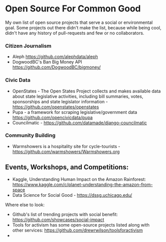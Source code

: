 # Open Source For Common Good
My own list of open source projects that serve a social or environmental goal.
Some projects out there didn't make the list, because while being cool, didn't have any history of pull-requests and few or no collaborators. 

### Citizen Journalism
- Aleph https://github.com/alephdata/aleph
- DogwoodBC's Ban Big Money API https://github.com/DogwoodBC/bigmoney/

### Civic Data
- OpenStates - The Open States Project collects and makes available data about state legislative activities, including bill summaries, votes, sponsorships and state legislator information - https://github.com/openstates/openstates
- Pupa - a framework for scraping legislative/government data https://github.com/opencivicdata/pupa
- Councilmatic - https://github.com/datamade/django-councilmatic

### Community Building
- Warmshowers is a hospitality site for cycle-tourists - https://github.com/warmshowers/Warmshowers.org

## Events, Workshops, and Competitions:
- Kaggle, Understanding Human Impact on the Amazon Rainforest: https://www.kaggle.com/c/planet-understanding-the-amazon-from-space 
- Data Science for Social Good - https://dssg.uchicago.edu/

Where else to look:
- Github's list of trending projects with social benefit: https://github.com/showcases/social-impact
- Tools for activism has some open-source projects listed along with other services: https://github.com/drewrwilson/toolsforactivism
- 
